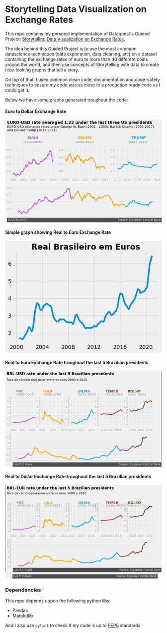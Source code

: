 # Storytelling Data Visualization on Exchange Rates

This repo contains my personal implementation of Dataquest's Guided Project: [Storytelling Data Visualization on Exchange Rates](https://app.dataquest.io/c/96/m/529/guided-project%3A-storytelling-data-visualization-on-exchange-rates).

The idea behind this Guided Project is to use the most commom datascience techniques (data exploration, data cleaning, etc) on a dataset containing the exchange rates of euro to more than 40 different coins around the world, and then use concepts of Storytelling with data to create nice-looking graphs that tell a story.

On top of that, I used common clean code, documentation and code-safety techniques to ensure my code was as close to a production ready code as I could get it.

Below we have some graphs generated troughout the code:

#### Euro to Dollar Exchange Rate

![img1](imgs/euro-dollar-exchange.jpg)

#### Simple graph showing Real to Euro Exchange Rate

![img2](imgs/real-euro-exchange-simple.jpg)

#### Real to Euro Exchange Rate troughout the last 5 Brazilian presidents

![img3](imgs/real-euro-exchange.jpg)

#### Real to Dollar Exchange Rate troughout the last 5 Brazilian presidents

![img4](imgs/real-dollar-exchange.jpg)

### Dependencies

This repo depends uppon the following python libs:
 
- Pandas
- Matplotlib

And I also use `pylint` to check if my code is up to [PEP8](https://www.python.org/dev/peps/pep-0008/) standards.